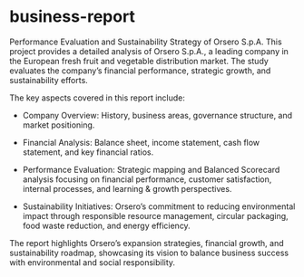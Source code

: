 # business-report
Performance Evaluation and Sustainability Strategy of Orsero S.p.A.
This project provides a detailed analysis of Orsero S.p.A., a leading company in the European fresh fruit and vegetable distribution market. The study evaluates the company’s financial performance, strategic growth, and sustainability efforts.

The key aspects covered in this report include:

- Company Overview: History, business areas, governance structure, and market positioning.

- Financial Analysis: Balance sheet, income statement, cash flow statement, and key financial ratios.

- Performance Evaluation: Strategic mapping and Balanced Scorecard analysis focusing on financial performance, customer satisfaction, internal processes, and learning & growth perspectives.

- Sustainability Initiatives: Orsero’s commitment to reducing environmental impact through responsible resource management, circular packaging, food waste reduction, and energy efficiency.

The report highlights Orsero’s expansion strategies, financial growth, and sustainability roadmap, showcasing its vision to balance business success with environmental and social responsibility.







